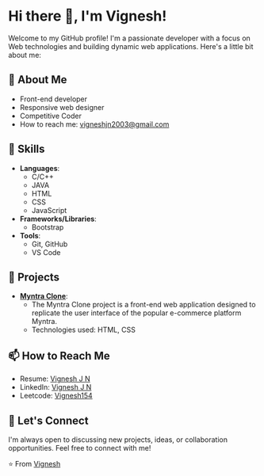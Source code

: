 # Hi there 👋, I'm Vignesh!
Welcome to my GitHub profile! I'm a passionate developer with a focus on Web technologies and building dynamic web applications. Here's a little bit about me:

## 💬 About Me
- Front-end developer
- Responsive web designer
- Competitive Coder
- How to reach me: vigneshjn2003@gmail.com

## 🚀 Skills
- **Languages**:
  - C/C++
  - JAVA
  - HTML
  - CSS
  - JavaScript
- **Frameworks/Libraries**:
  -  Bootstrap
- **Tools**:
  - Git, GitHub
  -  VS Code

## 🔭 Projects 
- **[Myntra Clone](https://github.com/Vignesh-JN/Myntra-Clone.git)**:
  - The Myntra Clone project is a front-end web application designed to replicate the user interface of the popular e-commerce
    platform Myntra.
  - Technologies used: HTML, CSS

## 📫 How to Reach Me
- Resume: [Vignesh J N](https://drive.google.com/file/d/1zTF5fwiroPDzAW3loQuauGvugto37x7P/view?usp=drivesdk)
- LinkedIn: [Vignesh J N](https://www.linkedin.com/in/vignesh-j-n-15403b1a5?utm_source=share&utm_campaign=share_via&utm_content=profile&utm_medium=android_app)
- Leetcode: [Vignesh154](https://leetcode.com/u/Vignesh154/)

## 🤝 Let's Connect
I'm always open to discussing new projects, ideas, or collaboration opportunities. Feel free to connect with me!


⭐️ From [Vignesh](https://github.com/Vignesh-JN)

